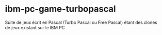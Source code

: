 # ibm-pc-game-turbopascal
Suite de jeux écrit en Pascal (Turbo Pascal ou Free Pascal) étant des clones de jeux existant sur le IBM PC

